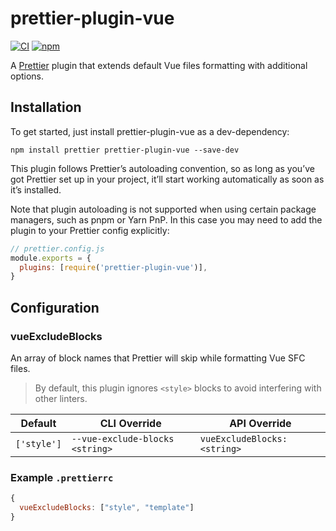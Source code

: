 # prettier-plugin-vue

[![CI](https://img.shields.io/github/actions/workflow/status/voqse/prettier-plugin-vue/deploy.yml?branch=master)](https://github.com/voqse/prettier-plugin-vue/actions/workflows/ci.yml)
[![npm](https://img.shields.io/npm/v/prettier-plugin-vue)](https://www.npmjs.com/package/prettier-plugin-vue)

A [Prettier](https://prettier.io/) plugin that extends default Vue files formatting with additional options.

## Installation
To get started, just install prettier-plugin-vue as a dev-dependency:
```shell
npm install prettier prettier-plugin-vue --save-dev
```

This plugin follows Prettier’s autoloading convention, so as long as you’ve got Prettier set up in your project, it’ll start working automatically as soon as it’s installed.

Note that plugin autoloading is not supported when using certain package managers, such as pnpm or Yarn PnP. In this case you may need to add the plugin to your Prettier config explicitly:

```javascript
// prettier.config.js
module.exports = {
  plugins: [require('prettier-plugin-vue')],
}
```

## Configuration
### vueExcludeBlocks
An array of block names that Prettier will skip while formatting Vue SFC files.
> By default, this plugin ignores `<style>` blocks to avoid interfering with other linters.

| Default     | CLI Override                    | API Override                 |
|-------------|---------------------------------|------------------------------|
| `['style']` | `--vue-exclude-blocks <string>` | `vueExcludeBlocks: <string>` |

### Example `.prettierrc`
```javascript
{
  vueExcludeBlocks: ["style", "template"]
}
```
